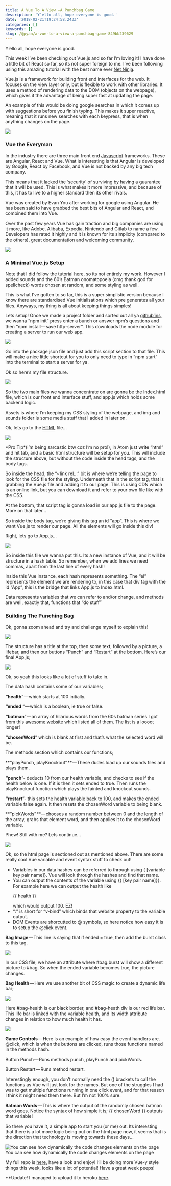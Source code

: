 ```yaml
---
title: A Vue To A View —A Punchbag Game
description: 'Y’ello all, hope everyone is good.'
date: '2018-02-21T19:24:58.243Z'
categories: []
keywords: []
slug: /@pyan/a-vue-to-a-view-a-punchbag-game-849bb239629
---
```


Y’ello all, hope everyone is good.

This week I’ve been checking out Vue.js and so far I’m loving it! I have done a little bit of React so far, so its not super foreign to me. I’ve been following using this amazing tutorial with the best name ever [Net Ninja](https://www.youtube.com/watch?v=5LYrN_cAJoA&list=PL4cUxeGkcC9gQcYgjhBoeQH7wiAyZNrYa).

Vue.js is a framework for building front end interfaces for the web. It focuses on the view layer only, but is flexible to work with other libraries. It uses a method of rendering data to the DOM (objects on the webpage), which gives it the advantage of being super fast at updating the page.

An example of this would be doing google searches in which it comes up with suggestions before you finish typing. This makes it super reactive, meaning that it runs new searches with each keypress, that is when anything changes on the page.

![](https://cdn-images-1.medium.com/max/800/0*Xjyy4P68PWfn4tzE.gif)

### **Vue the Everyman**

In the industry there are three main front end [Javascript](https://hackernoon.com/tagged/javascript) frameworks. These are Angular, React and Vue. What is interesting is that Angular is developed by Google, React by Facebook, and Vue is not backed by any big tech company.

This means that it lacked the ‘security’ of surviving by having a guarantee that it will be used. This is what makes it more impressive, and because of this, it has to live to a higher standard then its other rivals.

Vue was created by Evan You after working for google using Angular. He has been said to have grabbed the best bits of Angular and React, and combined them into Vue.

Over the past few years Vue has gain traction and big companies are using it more, like Adobe, Alibaba, Expedia, Nintendo and Gitlab to name a few. Developers has rated it highly and it is known for its simplicity (compared to the others), great documentation and welcoming community.

![](https://cdn-images-1.medium.com/max/800/0*HY-KuDt6pSYj5q3b.png)

### **A Minimal Vue.js Setup**

Note that I did follow the tutorial [here](https://www.youtube.com/watch?v=WjfpQlVem-8&index=13&list=PL4cUxeGkcC9gQcYgjhBoeQH7wiAyZNrYa), so its not entirely my work. However I added sounds and the 60’s Batman onomatopoeia (omg thank god for spellcheck) words chosen at random, and some styling as well.

This is what I’ve gotten to so far, this is a super simplistic version because I know there are standardised Vue initialisations which pre generates all your files. Anyways, my thing is all about keeping things simples!

Lets setup! Once we made a project folder and sorted out all ya [github’ins](https://www.youtube.com/watch?v=BCQHnlnPusY&list=PLRqwX-V7Uu6ZF9C0YMKuns9sLDzK6zoiV), we wanna “npm init” press enter a bunch or answer npm’s questions and then “npm install — save http-server”. This downloads the node module for creating a server to run our web app.

![](https://cdn-images-1.medium.com/max/800/0*iyOePL2qYXmKyEza.png)

Go into the package json file and just add this script section to that file. This will make a nice little shortcut for you to only need to type in “npm start” into the terminal to start a server for ya.

Ok so here’s my file structure.

![](https://cdn-images-1.medium.com/max/800/0*JduBqJASnpR3cQ_P.png)

So the two main files we wanna concentrate on are gonna be the Index.html file, which is our front end interface stuff, and app.js which holds some backend logic.

Assets is where I’m keeping my CSS styling of the webpage, and img and sounds folder is some media stuff that I added in later on.

Ok, lets go to the [HTML](https://hackernoon.com/tagged/html) file…

![](https://cdn-images-1.medium.com/max/800/0*mNHzyWJnIuuuxMK6.png)

\*Pro Tip\*(I’m being sarcastic btw coz I’m no pro!), in Atom just write “html” and hit tab, and a basic html structure will be setup for you. This will include the structure above, but without the code inside the head tags, and the body tags.

So inside the head, the “<link rel…” bit is where we’re telling the page to look for the CSS file for the styling. Underneath that in the script tag, that is grabbing the Vue.js file and adding it to our page. This is using CDN which is an online link, but you can download it and refer to your own file like with the CSS.

At the bottom, that script tag is gonna load in our app.js file to the page. More on that later…

So inside the body tag, we’re giving this tag an id “app”. This is where we want Vue.js to render our page. All the elements will go inside this div!

Right, lets go to App.js…

![](https://cdn-images-1.medium.com/max/800/0*oDb12VHizf0Lu11c.png)

So inside this file we wanna put this. Its a new instance of Vue, and it will be structure in a hash table. So remember, when we add lines we need commas, apart from the last line of every hash!

Inside this Vue instance, each hash represents something. The “el” represents the element we are rendering to, in this case that div tag with the id “App”, this is the bridge that links App.js to Index.html.

Data represents variables that we can refer to and/or change, and methods are well, exactly that, functions that “do stuff”

### **Building The Punching Bag**

Ok, gonna zoom ahead and try and challenge myself to explain this!

![](https://cdn-images-1.medium.com/max/800/1*Gk8dZkZ_JLzD7cQmWIKVVQ.gif)

The structure has a title at the top, then some text, followed by a picture, a lifebar, and then our buttons “Punch” and “Restart” at the bottom. Here’s our final App.js;

![](https://cdn-images-1.medium.com/max/800/0*LbYluowDUIONYolQ.png)

Ok, so yeah this looks like a lot of stuff to take in.

The data hash contains some of our variables;

**“health**” — which starts at 100 initially.

**“ended** “ — which is a boolean, ie true or false.

**“batman**” — an array of hilarious words from the 60s batman series I got from this [awesome website](https://www.fastcompany.com/3055253/every-batman-fight-scene-onomatopoeia-in-one-alphabetical-gif) which listed all of them. The list is a loooot longer!

**“chosenWord**” which is blank at first and that’s what the selected word will be.

The methods section which contains our functions;

**“playPunch, playKnockout” **— These dudes load up our sounds files and plays them.

**“punch**”- deducts 10 from our health variable, and checks to see if the health below is one. If it is then it sets ended to true. Then runs the playKnockout function which plays the fainted and knockout sounds.

**“restart**”- this sets the health variable back to 100, and makes the ended variable false again. It then resets the chosenWord variable to being blank.

**“pickWords” **— chooses a random number between 0 and the length of the array, grabs that element word, and then applies it to the chosenWord variable.

Phew! Still with me? Lets continue…

![](https://cdn-images-1.medium.com/max/800/0*K-oinpH-ml1cLba8.png)

Ok, so the html page is sectioned out as mentioned above. There are some really cool Vue variable and event syntax stuff to check out!

*   Variables in our data hashes can be referred to through using { \[variable key pair name\]}. Vue will look through the hashes and find that name.
*   You can output the contents of the variable using {{ \[key pair name\]}}. For example here we can output the health like <p>{{ health }}</p> which would output 100. EZ!
*   “:” is short for “v-bind” which binds that website property to the variable output.
*   DOM Events are shorcutted to @ symbols, so here notice how easy it is to setup the @click event.

**Bag Image** — This line is saying that if ended = true, then add the burst class to this tag.

![](https://cdn-images-1.medium.com/max/800/0*m63gkzwZ8nFwUShf.png)

In our CSS file, we have an attribute where #bag.burst will show a different picture to #bag. So when the ended variable becomes true, the picture changes.

**Bag Health** — Here we use another bit of CSS magic to create a dynamic life bar;

![](https://cdn-images-1.medium.com/max/800/0*NPhsmLbmrH7uoz7W.png)

Here #bag-health is our black border, and #bag-heath div is our red life bar. This life bar is linked with the variable health, and its width attribute changes in relation to how much health it has.

![](https://cdn-images-1.medium.com/max/800/0*ins7aBdOmd8yih_X.png)

**Game Controls** — Here is an example of how easy the event handlers are. @click, which is when the buttons are clicked, runs those functions named in the methods hash.

Button Punch — Runs methods punch, playPunch and pickWords.

Button Restart — Runs method restart.

Interestingly enough, you don’t normally need the () brackets to call the functions as Vue will just look for the names. But one of the struggles I had was to get multiple functions running in one click event, and for that reason I think it might need them there. But I’m not 100% sure.

**Batman Words** — This is where the output of the randomly chosen batman word goes. Notice the syntax of how simple it is; {{ chosenWord }} outputs that variable!

So there you have it, a simple app to start you (or me) out. Its interesting that there is a lot more logic being put on the html page now, it seems that is the direction that technology is moving towards these days…

![You can see how dynamically the code changes elements on the page](https://cdn-images-1.medium.com/max/800/0*0TVIuVThQ4vlyFtK.gif)
You can see how dynamically the code changes elements on the page

My full repo is [here](https://github.com/puyanwei/punchbag-game), have a look and enjoy! I’ll be doing more Vue-y style things this week, looks like a lot of potential! Have a great week peeps!

\*\*Update! I managed to upload it to heroku [here](https://punching-bag.herokuapp.com/).